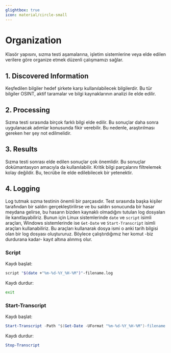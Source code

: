 ```yaml
---
glightbox: true
icon: material/circle-small
---
```


# Organization

Klasör yapısını, sızma testi aşamalarına, işletim sistemlerine veya elde edilen verilere göre organize etmek düzenli çalışmamızı sağlar.

## 1. Discovered Information

Keşfedilen bilgiler hedef şirkete karşı kullanılabilecek bilgilerdir. Bu tür bilgiler OSINT, aktif taramalar ve bilgi kaynaklarının analizi ile elde edilir.

## 2. Processing

Sızma testi sırasında birçok farklı bilgi elde edilir. Bu sonuçlar daha sonra uygulanacak adımlar konusunda fikir verebilir. Bu nedenle, araştırılması gereken her şey not edilmelidir.

## 3. Results

Sızma testi sonrası elde edilen sonuçlar çok önemlidir. Bu sonuçlar dokümantasyon amacıyla da kullanılabilir. Kritik bilgi parçalarını filtrelemek kolay değildir. Bu, tecrübe ile elde edilebilecek bir yetenektir.

## 4. Logging

Log tutmak sızma testinin önemli bir parçasıdır. Test sırasında başka kişiler tarafından bir saldırı gerçekleştirilirse ve bu saldırı sonucunda bir hasar meydana gelirse, bu hasarın bizden kaynaklı olmadığını tutulan log dosyaları ile kanıtlayabiliriz. Bunun için Linux sistemlerinde `date` ve `script` isimli araçları, Windows sistemlerinde ise `Get-Date` ve `Start-Transcript` isimli araçları kullanabiliriz. Bu araçları kullanarak dosya ismi o anki tarih bilgisi olan bir log dosyası oluştururuz. Böylece çalıştırdığımız her komut -biz durdurana kadar- kayıt altına alınmış olur.

### Script

Kaydı başlat:

```bash
script "$(date +"%m-%d-%Y_%H-%M")"-filename.log
```

Kaydı durdur:

```bash
exit
```

### Start-Transcript

Kaydı başlat:

```powershell
Start-Transcript -Path "$(Get-Date -UFormat "%m-%d-%Y_%H-%M")-filename.log"
```

Kaydı durdur:

```powershell
Stop-Transcript
```
